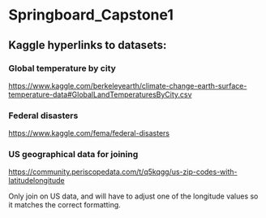 # Springboard_Capstone1

## Kaggle hyperlinks to datasets:

### Global temperature by city
https://www.kaggle.com/berkeleyearth/climate-change-earth-surface-temperature-data#GlobalLandTemperaturesByCity.csv

### Federal disasters
https://www.kaggle.com/fema/federal-disasters 

### US geographical data for joining
https://community.periscopedata.com/t/q5kqgg/us-zip-codes-with-latitudelongitude

Only join on US data, and will have to adjust one of the longitude values so it matches the correct formatting.

